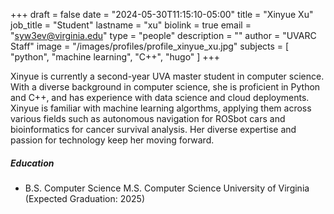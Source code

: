 +++
draft = false
date = "2024-05-30T11:15:10-05:00"
title = "Xinyue Xu"
job_title = "Student"
lastname = "xu"
biolink = true
email = "syw3ev@virginia.edu"
type = "people"
description = ""
author = "UVARC Staff"
image = "/images/profiles/profile_xinyue_xu.jpg"
subjects = [
  "python", "machine learning", "C++", "hugo"
]
+++

Xinyue is currently a second-year UVA master student in computer science. With a diverse background in computer science, she is proficient in Python and C++, and has experience with data science and cloud deployments. Xinyue is familiar with machine learning algorthms, applying them across various fields such as autonomous navigation for ROSbot cars and bioinformatics for cancer survival analysis. Her diverse expertise and passion for technology keep her moving forward.

##### Education

- B.S. Computer Science
M.S. Computer Science
University of Virginia (Expected Graduation: 2025)
